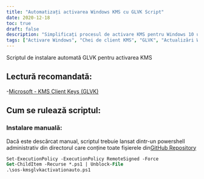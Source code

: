 ```yaml
---
title: "Automatizați activarea Windows KMS cu GLVK Script"
date: 2020-12-18
toc: true
draft: false
description: "Simplificați procesul de activare KMS pentru Windows 10 utilizând Scriptul de instalare automată GLVK de la SimeonOnSecurity și aflați mai multe despre cheile client KMS și GLVK din citirea recomandată de Microsoft."
tags: ["Activare Windows", "Chei de client KMS", "GLVK", "Actualizări Windows", "Conformitate", "Script Powershell", "Serviciul de gestionare a cheilor", "Licențiere în volum", "Activarea întreprinderii", "Server de gestionare a cheilor", "Automatizare", "Produse Microsoft", "Sistem de operare", "Software", "Medii de întreprindere", "Powershell administrativ", "Depozitul GitHub", "Scripting", "Securitate cibernetică", "SimeonOnSecurity"]
---
```


Scriptul de instalare automată GLVK pentru activarea KMS

## Lectură recomandată:
-[Microsoft - KMS Client Keys (GLVK)](https://docs.microsoft.com/en-us/windows-server/get-started/kmsclientkeys)

## Cum se rulează scriptul:
### Instalare manuală:
Dacă este descărcat manual, scriptul trebuie lansat dintr-un powershell administrativ din directorul care conține toate fișierele din[GitHub Repository](https://github.com/simeononsecurity/KMS-Auto-PS/archive/main.zip)
```ps
Set-ExecutionPolicy -ExecutionPolicy RemoteSigned -Force
Get-ChildItem -Recurse *.ps1 | Unblock-File
.\sos-kmsglvkactivationauto.ps1
```
